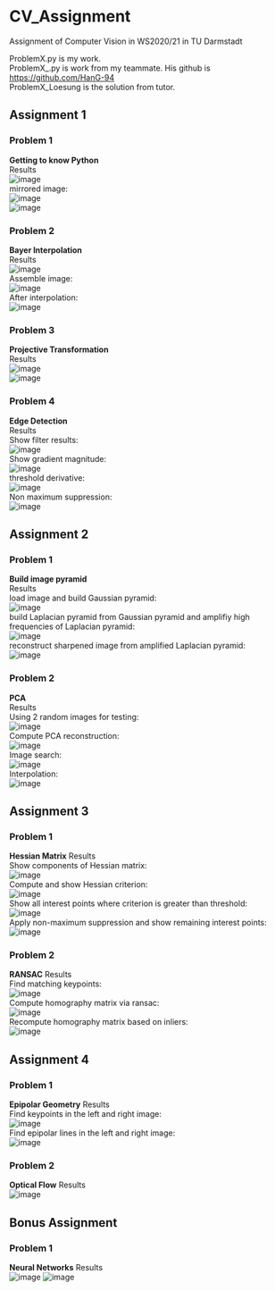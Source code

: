 # CV_Assignment
 Assignment of Computer Vision in WS2020/21 in TU Darmstadt

ProblemX.py is my work.  
ProblemX_.py is work from my teammate. His github is https://github.com/HanG-94  
ProblemX_Loesung is the solution from tutor.  

## Assignment 1
### Problem 1
**Getting to know Python**  
Results  
![image](https://user-images.githubusercontent.com/38099452/114175009-c5769280-9939-11eb-8188-385d5551b7be.png)  
mirrored image:  
![image](https://user-images.githubusercontent.com/38099452/114175069-da532600-9939-11eb-8123-abf86b944282.png)  
![image](https://user-images.githubusercontent.com/38099452/114175119-ea6b0580-9939-11eb-8dde-9b3520225543.png)  
### Problem 2
**Bayer Interpolation**  
Results  
![image](https://user-images.githubusercontent.com/38099452/114175266-1b4b3a80-993a-11eb-9313-033d41c1d77d.png)  
Assemble image:  
![image](https://user-images.githubusercontent.com/38099452/114175297-269e6600-993a-11eb-9ad0-f3ab8b6a2ede.png)  
After interpolation:  
![image](https://user-images.githubusercontent.com/38099452/114175327-2e5e0a80-993a-11eb-8ba4-9bc9f21c9be7.png)  
### Problem 3
**Projective Transformation**  
Results  
![image](https://user-images.githubusercontent.com/38099452/114176148-0fac4380-993b-11eb-8148-1ede842b57ae.png)  
![image](https://user-images.githubusercontent.com/38099452/114176168-15098e00-993b-11eb-897b-1e6cef6c7f62.png)  
### Problem 4
**Edge Detection**  
Results  
Show filter results:  
![image](https://user-images.githubusercontent.com/38099452/114176825-f8ba2100-993b-11eb-8d95-864774523403.png)  
Show gradient magnitude:  
![image](https://user-images.githubusercontent.com/38099452/114176953-18e9e000-993c-11eb-8390-8f0c618e5922.png)  
threshold derivative:  
![image](https://user-images.githubusercontent.com/38099452/114177008-2dc67380-993c-11eb-8966-bda5bb336a58.png)  
Non maximum suppression:  
![image](https://user-images.githubusercontent.com/38099452/114177073-420a7080-993c-11eb-9220-cf98d7e63c4d.png)  
## Assignment 2
### Problem 1
**Build image pyramid**  
Results  
load image and build Gaussian pyramid:  
![image](https://user-images.githubusercontent.com/38099452/114177661-f86e5580-993c-11eb-803a-796cee0eb1b0.png)  
build Laplacian pyramid from Gaussian pyramid and amplifiy high frequencies of Laplacian pyramid:  
![image](https://user-images.githubusercontent.com/38099452/114177900-3d928780-993d-11eb-8228-30c555202928.png)  
reconstruct sharpened image from amplified Laplacian pyramid:  
![image](https://user-images.githubusercontent.com/38099452/114177932-48e5b300-993d-11eb-829e-b83f97073a56.png)  
### Problem 2
**PCA**  
Results  
Using 2 random images for testing:  
![image](https://user-images.githubusercontent.com/38099452/114178649-4e8fc880-993e-11eb-9d11-278ba9be31c7.png)  
Compute PCA reconstruction:  
![image](https://user-images.githubusercontent.com/38099452/114178740-68311000-993e-11eb-8ffe-448db1c281d5.png)  
Image search:  
![image](https://user-images.githubusercontent.com/38099452/114178877-9151a080-993e-11eb-8dfa-91f2a9ec368b.png)  
Interpolation:  
![image](https://user-images.githubusercontent.com/38099452/114178977-b514e680-993e-11eb-8f2b-e23305045789.png)  
## Assignment 3
### Problem 1  
**Hessian Matrix**
Results  
Show components of Hessian matrix:  
![image](https://user-images.githubusercontent.com/38099452/114181187-7af91400-9941-11eb-9422-a80ca1145aac.png)  
Compute and show Hessian criterion:  
![image](https://user-images.githubusercontent.com/38099452/114181240-8e0be400-9941-11eb-91a0-eea79d599981.png)  
Show all interest points where criterion is greater than threshold:  
![image](https://user-images.githubusercontent.com/38099452/114181315-a67bfe80-9941-11eb-8848-a2f092449592.png)  
Apply non-maximum suppression and show remaining interest points:  
![image](https://user-images.githubusercontent.com/38099452/114181344-aed43980-9941-11eb-8a0b-5710a8172d02.png)  
### Problem 2
**RANSAC**
Results  
Find matching keypoints:  
![image](https://user-images.githubusercontent.com/38099452/114182092-8b5dbe80-9942-11eb-9178-cc0cbf2798ca.png)   
Compute homography matrix via ransac:  
![image](https://user-images.githubusercontent.com/38099452/114182157-9a447100-9942-11eb-9d25-ec017c0bd948.png)  
Recompute homography matrix based on inliers:  
![image](https://user-images.githubusercontent.com/38099452/114182212-a8928d00-9942-11eb-9351-0506268ee6b9.png)  
## Assignment 4
### Problem 1  
**Epipolar Geometry**
Results  
Find keypoints in the left and right image:  
![image](https://user-images.githubusercontent.com/38099452/114183287-cf9d8e80-9943-11eb-8514-f1c38cf159f9.png)  
Find epipolar lines in the left and right image:  
![image](https://user-images.githubusercontent.com/38099452/114183362-e5ab4f00-9943-11eb-91fc-c3a114510d8f.png)  
### Problem 2
**Optical Flow**
Results  
![image](https://user-images.githubusercontent.com/38099452/114184010-987bad00-9944-11eb-9475-2db1334feb0e.png)  
## Bonus Assignment
### Problem 1  
**Neural Networks**
Results  
![image](https://user-images.githubusercontent.com/38099452/114184167-ceb92c80-9944-11eb-85a7-9433bb8bb43f.png)
![image](https://user-images.githubusercontent.com/38099452/114184205-d8db2b00-9944-11eb-8523-dd1d5b3889fb.png)


